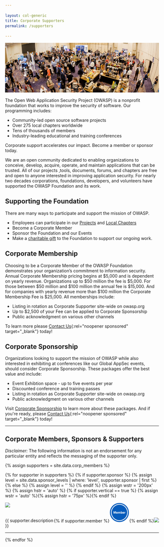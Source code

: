 ```yaml
---

layout: col-generic
title: Corporate Supporters
permalink: /supporters

---
```


![Attendees at a Global AppSec Conference](/assets/images/web/global-conference.png)

The Open Web Application Security Project (OWASP) is a nonprofit foundation that works to improve the security of software. Our programming includes:

- Community-led open source software projects
- Over 275 local chapters worldwide
- Tens of thousands of members
- Industry-leading educational and training conferences

<p class="callout-mono right">Corporate support accelerates our impact. Become a member or sponsor today.</p>

We are an open community dedicated to enabling organizations to conceive, develop, acquire, operate, and maintain applications that can be trusted. All of our projects ,tools, documents, forums, and chapters are free and open to anyone interested in improving application security. For nearly two decades corporations, foundations, developers, and volunteers have supported the OWASP Foundation and its work. 

## Supporting the Foundation
There are many ways to participate and support the mission of OWASP.
- Employees can participate in our [Projects](/projects) and [Local Chapters](/chapters)
- Become a Corporate Member
- Sponsor the Foundation and our Events
- Make a [charitable gift](/donate) to the Foundation to support our ongoing work.

## Corporate Membership
Choosing to be a Corporate Member of the OWASP Foundation demonstrates your organization’s commitment to information security. Annual Corporate Membership pricing begins at $5,000 and is dependent on yearly revenue.  Organizations up to $50 million the fee is $5,000. For those between $50 million and $100 million the annual fee is $15,000. And for companies with yearly revenue more than $100 million the Corporate Membership Fee is $25,000.  All memberships include:
- Listing in rotation as Corporate Supporter site-wide on owasp.org
- Up to $2,500 of your Fee can be applied to Corporate Sponsorship
- Public acknowledgment on various other channels

To learn more please [Contact Us](https://owasporg.atlassian.net/servicedesk/customer/portal/7/group/18/create/72){:rel="noopener sponsored" target="_blank"} today!

## Corporate Sponsorship
Organizations looking to support the mission of OWASP while also interested in exhibiting at conferences like our Global AppSec events, should consider Corporate Sponsorship. These packages offer the best value and include:
- Event Exhibtion space - up to five events per year
- Discounted conference and training passes
- Listing in rotation as Corporate Supporter site-wide on owasp.org
- Public acknowledgment on various other channels

Visit [Corporate Sponsorship](/pages/corporate-sponsorships) to learn more about these packages. And if you're ready, please [Contact Us](https://owasporg.atlassian.net/servicedesk/customer/portal/7/group/18/create/72){:rel="noopener sponsored" target="_blank"} today!

---
## Corporate Members, Sponsors & Supporters

_Disclaimer:_ The following information is not an endorsement for any particular entity and reflects the messaging of the supporter only.


{% assign supporters = site.data.corp_members %}

<ul style='list-style-type:none;     padding-inline-start: 0px;'>

{% for supporter in supporters %}
{% if supporter.sponsor %}
{% assign level = site.data.sponsor_levels | where: 'level', supporter.sponsor | first %}
{% else %}
{% assign level = '' %}
{% endif %}
{% assign wstr = '200px' %}
{% assign hstr = 'auto' %}
{% if supporter.vertical == true %} {% assign wstr = 'auto' %}{% assign hstr = '75px' %}{% endif %}
<li>
<div>
<a href = '{{ supporter.url }}' rel='noopener sponsored'><img src='{{ supporter.image }}' width='{{ wstr }}' height='{{ hstr }}'></a>
<span style='float:right;'> 
{% if supporter.member %}<img src='/assets/images/member.png' width='65px'>{% endif %}<img src ='{{ level.image }}' width="65px"> 
</span>
</div>
<br>
<p>
{{ supporter.description }}
</p>
</li>
<hr>
{% endfor %}

</ul>
